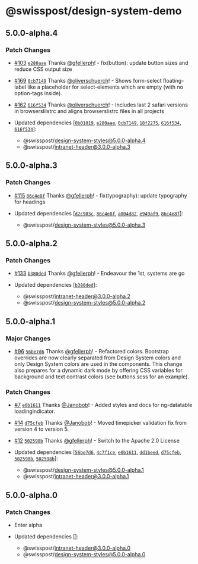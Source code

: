 # @swisspost/design-system-demo

## 5.0.0-alpha.4

### Patch Changes

- [#103](https://github.com/swisspost/design-system/pull/103) [`e280aae`](https://github.com/swisspost/design-system/commit/e280aaeb4e350e7ea827c13e5108d847ae2608c6) Thanks [@gfellerph](https://github.com/gfellerph)! - fix(button): update button sizes and reduce CSS output size

* [#169](https://github.com/swisspost/design-system/pull/169) [`0cb7149`](https://github.com/swisspost/design-system/commit/0cb7149cf2512293620d6fd01a9348e30803a361) Thanks [@oliverschuerch](https://github.com/oliverschuerch)! - Shows form-select floating-label like a placeholder for select-elements which are empty (with no option-tags inside).

- [#162](https://github.com/swisspost/design-system/pull/162) [`616f534`](https://github.com/swisspost/design-system/commit/616f534e184e7f48bf1c93fa3311e16e57d4998c) Thanks [@oliverschuerch](https://github.com/oliverschuerch)! - Includes last 2 safari versions in browserslilstrc and aligns browserslistrc files in all projects

- Updated dependencies [[`0b01019`](https://github.com/swisspost/design-system/commit/0b010194b3c64bed8b0f3fdf7015a9f53f19732b), [`e280aae`](https://github.com/swisspost/design-system/commit/e280aaeb4e350e7ea827c13e5108d847ae2608c6), [`0cb7149`](https://github.com/swisspost/design-system/commit/0cb7149cf2512293620d6fd01a9348e30803a361), [`18f2275`](https://github.com/swisspost/design-system/commit/18f2275de1201a070d41a6aff696de7972febca0), [`616f534`](https://github.com/swisspost/design-system/commit/616f534e184e7f48bf1c93fa3311e16e57d4998c), [`616f534`](https://github.com/swisspost/design-system/commit/616f534e184e7f48bf1c93fa3311e16e57d4998c)]:
  - @swisspost/design-system-styles@5.0.0-alpha.4
  - @swisspost/intranet-header@3.0.0-alpha.3

## 5.0.0-alpha.3

### Patch Changes

- [#115](https://github.com/swisspost/design-system/pull/115) [`86c4e8f`](https://github.com/swisspost/design-system/commit/86c4e8fda8d4df453e8aee023e07dca24555b9dc) Thanks [@gfellerph](https://github.com/gfellerph)! - fix(typography): update typography for headings

- Updated dependencies [[`d2c903c`](https://github.com/swisspost/design-system/commit/d2c903c6f20afde683e2b31fd30692ea3dee031e), [`86c4e8f`](https://github.com/swisspost/design-system/commit/86c4e8fda8d4df453e8aee023e07dca24555b9dc), [`a004d82`](https://github.com/swisspost/design-system/commit/a004d82486c390e713f1b824dacb7f01b63a883e), [`e949af9`](https://github.com/swisspost/design-system/commit/e949af95169b2ab589e992c7946cc5d172ea876a), [`86c4e8f`](https://github.com/swisspost/design-system/commit/86c4e8fda8d4df453e8aee023e07dca24555b9dc)]:
  - @swisspost/design-system-styles@5.0.0-alpha.3

## 5.0.0-alpha.2

### Patch Changes

- [#133](https://github.com/swisspost/design-system/pull/133) [`b380ded`](https://github.com/swisspost/design-system/commit/b380dedefc6a88626b2ee0706efefe438b519d3b) Thanks [@gfellerph](https://github.com/gfellerph)! - Endeavour the 1st, systems are go

- Updated dependencies [[`b380ded`](https://github.com/swisspost/design-system/commit/b380dedefc6a88626b2ee0706efefe438b519d3b)]:
  - @swisspost/intranet-header@3.0.0-alpha.2
  - @swisspost/design-system-styles@5.0.0-alpha.2

## 5.0.0-alpha.1

### Major Changes

- [#96](https://github.com/swisspost/design-system/pull/96) [`56be7d6`](https://github.com/swisspost/design-system/commit/56be7d64a6a5a2810d830f6fb4307584a0cebff1) Thanks [@gfellerph](https://github.com/gfellerph)! - Refactored colors. Bootstrap overrides are now clearly separated from Design System colors and only Design System colors are used in the components. This change also prepares for a dynamic dark mode by offering CSS variables for background and text contrast colors (see buttons.scss for an example).

### Patch Changes

- [#7](https://github.com/swisspost/design-system/pull/7) [`e0b1611`](https://github.com/swisspost/design-system/commit/e0b1611ec260a173cebeb985d2b992534a62de1f) Thanks [@Janobob](https://github.com/Janobob)! - Added styles and docs for ng-datatable loadingindicator.

* [#14](https://github.com/swisspost/design-system/pull/14) [`d75cfeb`](https://github.com/swisspost/design-system/commit/d75cfeb5f1d8add639216a7a842f60f6c277be70) Thanks [@Janobob](https://github.com/Janobob)! - Moved timepicker validation fix from version 4 to version 5.

- [#12](https://github.com/swisspost/design-system/pull/12) [`502598b`](https://github.com/swisspost/design-system/commit/502598b70994c30f98165c831e8a8bc04f2e5ea1) Thanks [@gfellerph](https://github.com/gfellerph)! - Switch to the Apache 2.0 License

- Updated dependencies [[`56be7d6`](https://github.com/swisspost/design-system/commit/56be7d64a6a5a2810d830f6fb4307584a0cebff1), [`4c7f1ce`](https://github.com/swisspost/design-system/commit/4c7f1ceaab68f72f97f1c0bc8e3eb83dadbe848d), [`e0b1611`](https://github.com/swisspost/design-system/commit/e0b1611ec260a173cebeb985d2b992534a62de1f), [`dd1beed`](https://github.com/swisspost/design-system/commit/dd1beed80186a3fac80cd072f8c3d7c67eaa2bd2), [`d75cfeb`](https://github.com/swisspost/design-system/commit/d75cfeb5f1d8add639216a7a842f60f6c277be70), [`502598b`](https://github.com/swisspost/design-system/commit/502598b70994c30f98165c831e8a8bc04f2e5ea1), [`502598b`](https://github.com/swisspost/design-system/commit/502598b70994c30f98165c831e8a8bc04f2e5ea1)]:
  - @swisspost/design-system-styles@5.0.0-alpha.1
  - @swisspost/intranet-header@3.0.0-alpha.1

## 5.0.0-alpha.0

### Patch Changes

- Enter alpha

- Updated dependencies []:
  - @swisspost/intranet-header@3.0.0-alpha.0
  - @swisspost/design-system-styles@5.0.0-alpha.0

